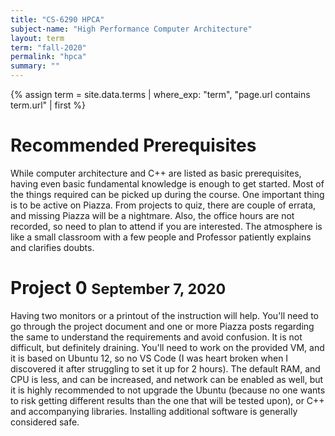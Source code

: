 ```yaml
---
title: "CS-6290 HPCA"
subject-name: "High Performance Computer Architecture"
layout: term
term: "fall-2020"
permalink: "hpca"
summary: ""
---
```


{% assign term = site.data.terms | where_exp: "term", "page.url contains term.url" | first %}

# Recommended Prerequisites
While computer architecture and C++ are listed as basic prerequisites, having even basic fundamental knowledge is enough to get started. Most of the things required can be picked up during the course. One important thing is to be active on Piazza. From projects to quiz, there are couple of errata, and missing Piazza will be a nightmare. Also, the office hours are not recorded, so need to plan to attend if you are interested. The atmosphere is like a small classroom with a few people and Professor patiently explains and clarifies doubts.

# Project 0 <small>September 7, 2020</small>
Having two monitors or a printout of the instruction will help. You'll need to go through the project document and one or more Piazza posts regarding the same to understand the requirements and avoid confusion. It is not difficult, but definitely draining. You'll need to work on the provided VM, and it is based on Ubuntu 12, so no VS Code (I was heart broken when I discovered it after struggling to set it up for 2 hours). The default RAM, and CPU is less, and can be increased, and network can be enabled as well, but it is highly recommended to not upgrade the Ubuntu (because no one wants to risk getting different results than the one that will be tested upon), or C++ and accompanying libraries. Installing additional software is generally considered safe.